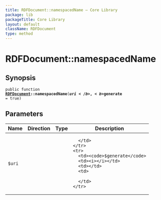 ```yaml
---
title: RDFDocument::namespacedName — Core Library
package: lib
packageTitle: Core Library
layout: default
className: RDFDocument
type: method
---
```


# RDFDocument::namespacedName

## Synopsis

<code>public function <b><a href="RDFDocument">RDFDocument</a>::namespacedName</b>(<b>$uri</b>, <b>$generate</b> = true)</code>

## Parameters

<table>
  <thead>
    <tr>
      <th>Name</th>
      <th>Direction</th>
      <th>Type</th>
      <th>Description</th>
    </tr>
  </thead>
  <tbody>
    <tr>
      <td><code>$uri</code>
      <td><i></i></td>
      <td></td>
      <td>

      </td>
    </tr>
    <tr>
      <td><code>$generate</code>
      <td><i></i></td>
      <td></td>
      <td>

      </td>
    </tr>
  </tbody>
</table>


